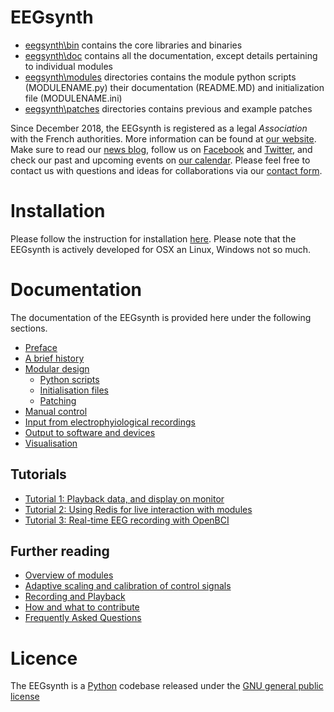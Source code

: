 # EEGsynth

 * [eegsynth\bin](https://github.com/eegsynth/eegsynth/bin) contains the core libraries and binaries
 * [eegsynth\doc](https://github.com/eegsynth/eegsynth/doc) contains all the documentation, except details pertaining to individual modules
 * [eegsynth\modules](https://github.com/eegsynth/eegsynth/modules) directories contains the module python scripts (MODULENAME.py) their documentation (README.MD) and initialization file (MODULENAME.ini)
 * [eegsynth\patches](https://github.com/eegsynth/eegsynth/patches) directories contains previous and example patches 

Since December 2018, the EEGsynth is registered as a legal _Association_ with the French authorities. 
More information can be found at [our website](https://www.eegsynth.org).
Make sure to read our [news blog](http://www.eegsynth.org/?page_id=621), 
follow us on [Facebook](https://www.facebook.com/EEGsynth/) 
and [Twitter](https://twitter.com/eegsynth), 
and check our past and upcoming events on [our calendar](http://www.eegsynth.org/?calendar=eegsynth-calendar).
Please feel free to contact us with questions and ideas for collaborations via our [contact form](http://www.eegsynth.org/?page_id=233).

# Installation

Please follow the instruction for installation [here](installation.md). Please note that the EEGsynth
is actively developed for OSX an Linux, Windows not so much.

# Documentation

The documentation of the EEGsynth is provided here under the following sections. 

* [Preface](preface.md)
* [A brief history](history.md)
* [Modular design](design.md)
  * [Python scripts](scripts.md)
  * [Initialisation files](inifile.md)
  * [Patching](patching.md)
* [Manual control](manual_control.md)
* [Input from electrophyiological recordings](input.md)
* [Output to software and devices](output.md)
* [Visualisation](visualisation.md)

## Tutorials
* [Tutorial 1: Playback data, and display on monitor](tutorial1.md)
* [Tutorial 2: Using Redis for live interaction with modules](tutorial2.md)
* [Tutorial 3: Real-time EEG recording with OpenBCI](tutorial3.md)

## Further reading
* [Overview of modules](module-overview.md)
* [Adaptive scaling and calibration of control signals](calibration.md)
* [Recording and Playback](recording.md)
* [How and what to contribute](contribute.md)
* [Frequently Asked Questions](faq.md)

# Licence 
The EEGsynth is a [Python](https://www.python.org/) codebase released under the 
[GNU general public license]( https://en.wikipedia.org/wiki/GNU_General_Public_License) 

